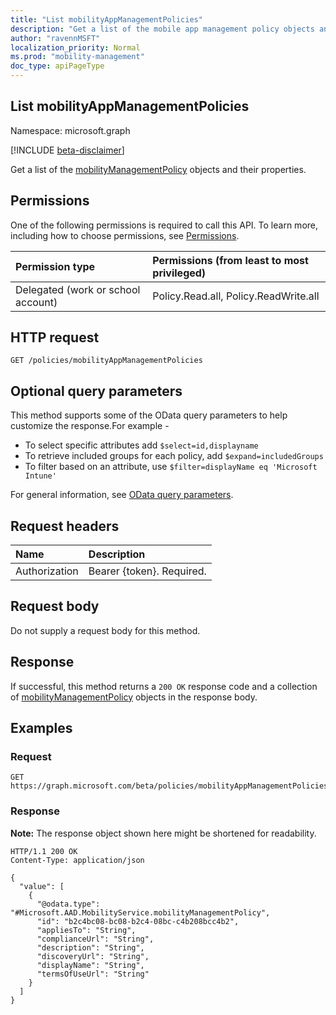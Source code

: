 ```yaml
---
title: "List mobilityAppManagementPolicies"
description: "Get a list of the mobile app management policy objects and their properties."
author: "ravennMSFT"
localization_priority: Normal
ms.prod: "mobility-management"
doc_type: apiPageType
---
```


## List mobilityAppManagementPolicies

Namespace: microsoft.graph

[!INCLUDE [beta-disclaimer](../../includes/beta-disclaimer.md)]

Get a list of the [mobilityManagementPolicy](../resources/mobilitymanagementpolicy.md) objects and their properties.

## Permissions

One of the following permissions is required to call this API. To learn more, including how to choose permissions, see [Permissions](/graph/permissions-reference).

|Permission type|Permissions (from least to most privileged)|
|:---|:---|
|Delegated (work or school account)|Policy.Read.all, Policy.ReadWrite.all|

## HTTP request

``` http
GET /policies/mobilityAppManagementPolicies
```

## Optional query parameters

This method supports some of the OData query parameters to help customize the response.For example - 

- To select specific attributes add `$select=id,displayname`
- To retrieve included groups for each policy, add `$expand=includedGroups`
- To filter based on an attribute, use
`$filter=displayName eq 'Microsoft Intune'`

For general information, see [OData query parameters](/graph/query-parameters).

## Request headers

|Name|Description|
|:---|:---|
|Authorization|Bearer {token}. Required.|

## Request body

Do not supply a request body for this method.

## Response

If successful, this method returns a `200 OK` response code and a collection of [mobilityManagementPolicy](../resources/mobilitymanagementpolicy.md) objects in the response body.

## Examples

### Request

<!-- {
  "blockType": "request",
  "name": "list_mobilitymanagementpolicy"
}
-->

``` http
GET https://graph.microsoft.com/beta/policies/mobilityAppManagementPolicies
```


### Response

**Note:** The response object shown here might be shortened for readability.
<!-- {
  "blockType": "response",
  "truncated": true,
  "@odata.type": "Collection(Microsoft.AAD.MobilityService.mobilityManagementPolicy)"
}
-->

``` http
HTTP/1.1 200 OK
Content-Type: application/json

{
  "value": [
    {
      "@odata.type": "#Microsoft.AAD.MobilityService.mobilityManagementPolicy",
      "id": "b2c4bc08-bc08-b2c4-08bc-c4b208bcc4b2",
      "appliesTo": "String",
      "complianceUrl": "String",
      "description": "String",
      "discoveryUrl": "String",
      "displayName": "String",
      "termsOfUseUrl": "String"
    }
  ]
}
```
